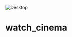 ![Desktop](https://user-images.githubusercontent.com/91624026/154114735-1a2c9258-9748-4492-a009-43bd96fcd79f.jpg)
# watch_cinema
